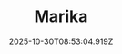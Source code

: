 ---
title: "Marika"
description: ""
image: "/uploads/photos/1761814384909-Marika.webp"
thumbnail: "/uploads/photos/1761814384909-Marika-thumb.webp"
width: 4752
height: 3168
featured: false
date: 2025-10-30T08:53:04.919Z
order: 0
---